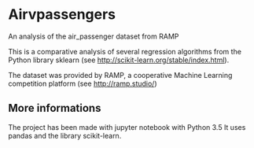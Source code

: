# Airvpassengers
An analysis of the air_passenger dataset from RAMP

This is a comparative analysis of several regression algorithms from the Python library sklearn (see http://scikit-learn.org/stable/index.html).

The dataset was provided by RAMP, a cooperative Machine Learning competition platform (see http://ramp.studio/)

## More informations

The project has been made with jupyter notebook with Python 3.5
It uses pandas and the library scikit-learn. 
